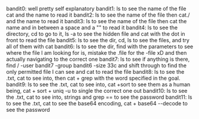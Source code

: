 bandit0: well pretty self explanatory
bandit1: ls to see the name of the file cat and the name to read it
bandit2: ls to see the name of the file then cat./ and the name to read it
bandit3: ls to see the name of the file then cat the name and in between a space and a "\" to read it
bandit4: ls to see the directory, cd to go to it, ls -a to see the hidden file and cat with the dot in front to read the file
bandit5: ls to see the dir, cd, ls to see the files, and try all of them with cat
bandit6: ls to see the dir, find with the parameters to see where the file I am looking for is, mistake the .file for the -file xD and then actually navigating to the correct one
bandit7: ls to see if anything is there, find / -user bandit7 -group bandit6 -size 33c and shift through to find the only permitted file I can see and cat to read the file
bandit8: ls to see the .txt, cat to see into, then cat + grep with the word specified in the goal.
bandit9: ls to see the .txt, cat to see into, cat +sort to see them as a human being, cat + sort + uniq -u to single the correct one out
bandit10: ls to see the .txt, cat to see into, strings and grep == to see the password
bandit11: ls to see the .txt, cat to see the base64 encoding, cat + base64 --decode to see the password
